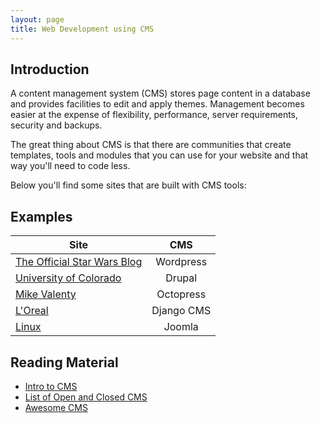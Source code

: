 ```yaml
---
layout: page
title: Web Development using CMS
---
```

## Introduction
A content management system (CMS) stores page content in a database and provides facilities to edit and apply themes. Management becomes easier at the expense of flexibility, performance, server requirements, security and backups.

The great thing about CMS is that there are communities that create templates, tools and modules that you can use for your website and that way you'll need to code less.

Below you'll find some sites that are built with CMS tools:

## Examples

| Site  | CMS |
| ------------- |:-------------:|
|[The Official Star Wars Blog](http://www.starwars.com/news) | Wordpress |
| [University of Colorado](https://www.cu.edu/)|Drupal|
| [Mike Valenty](http://www.mikevalenty.com/)|Octopress|Ruby |
|[L'Oreal](https://www.menexpert.de/)|Django CMS|
|[Linux](Linux.com)|Joomla|

## Reading Material
+ [Intro to CMS](https://www.velleman.eu/downloads/3/cms.pdf)
+ [List of Open and Closed CMS](https://github.com/postlight/awesome-cms)
+ [Awesome CMS](https://github.com/sindresorhus/awesome#content-management-systems)